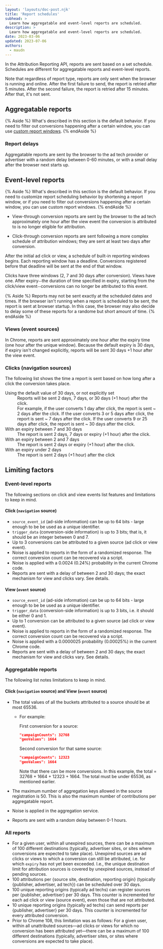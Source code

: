 ```yaml
---
layout: 'layouts/doc-post.njk'
title: 'Report schedules'
subhead: >
  Learn how aggregatable and event-level reports are scheduled.
description: >
  Learn how aggregatable and event-level reports are scheduled.
date: 2023-03-06
updated: 2023-07-06
authors:
  - maudn
---
```


In the Attribution Reporting API, reports are sent based on a set schedule. Schedules are different for aggregatable reports and event-level reports.

Note that regardless of report type, reports are only sent when the browser is running and online. After the first failure to send, the report is retried after 5 minutes. After the second failure, the report is retried after 15 minutes. After that, it's not sent.


## Aggregatable reports

{% Aside %}
What's described in this section is the default behavior. If you need to filter out conversions happening after a certain window, you can use [custom report windows](docs/privacy-sandbox/attribution-reporting/custom-report-windows/).
{% endAside %}

### Report delays

Aggregatable reports are sent by the browser to the ad tech provider or advertiser with a random delay between 0-60 minutes, or with a small delay after the browser next starts up. 

## Event-level reports

{% Aside %}
What's described in this section is the default behavior. If you need to customize report scheduling behavior by shortening a report window, or if you need to filter out conversions happening after a certain window, you can use custom report windows.
{% endAside %}

* View-through conversion reports are sent by the browser to the ad tech approximately one hour after the view event the conversion is attributed to is no longer eligible for attribution.

* Click-through conversion reports are sent following a more complex schedule of attribution windows; they are sent at least two days after conversion.

After the initial ad click or view, a schedule of built-in reporting windows begins. 
Each reporting window has a deadline. Conversions registered before that deadline will be sent at the end of that window. 

Clicks have three windows (2, 7 and 30 days after conversion). Views have one.
After expiry⏤the duration of time specified in expiry, starting from the click/view event⏤conversions can no longer be attributed to this event.

{% Aside %}
Reports may not be sent exactly at the scheduled dates and times. If the browser isn't running when a report is scheduled to be sent, the report is sent at browser startup. In this case, the browser may also decide to delay some of these reports for a randome but short amount of time.
{% endAside %}

### Views (event sources)

In Chrome, reports are sent approximately one hour after the expiry time (one hour after the unique window).
Because the default expiry is 30 days, if expiry isn't changed explicitly, reports will be sent 30 days +1 hour after the view event.

### Clicks (navigation sources)

The following list shows the time a report is sent based on how long after a click the conversion takes place.

<dl>
  <dt>Using the default value of 30 days, or not explicitly set</dt>
    <dd>Reports will be sent 2 days, 7 days, or 30 days (+1 hour) after the click.<br>
  For example, if the user converts 1 day after click, the report is sent ~ 2 days after the click. If the user converts 3 or 5 days after click, the report is sent ~ 7 days after the click. If the user converts 9 or 25 days after click, the report is sent ~ 30 days after the click.</dd>
  <dt>With an expiry between 7 and 30 days</dt>
    <dd>The report is sent 2 days, 7 days or expiry (+1 hour) after the click.</dd>

  <dt>With an expiry between 2 and 7 days</dt>
    <dd>The report is sent 2 days or expiry (+1 hour) after the click.</dd>
  <dt>With an expiry under 2 days</dt>
    <dd>The report is sent 2 days (+1 hour) after the click</dd>
</dl>

## Limiting factors

### Event-level reports

The following sections on click and view events list features and limitations to keep in mind.

#### Click (`navigation` source)

- `source_event_id` (ad-side information) can be up to 64 bits - large enough to be be used as a unique identifier.
- `trigger_data` (conversion-side information) is up to 3 bits; that is, it should be an integer between 0 and 7.
- Up to 3 conversions can be attributed to a given source (ad click or view event).
- Noise is applied to reports in the form of a randomized response. The correct conversion count can be recovered via a script.
- Noise is applied with a 0.0024 (0.24%) probability in the current Chrome code.
- Reports are sent with a delay of between 2 and 30 days; the exact mechanism for view and clicks vary. See details.

#### View (`event` source)

- `source_event_id` (ad-side information) can be up to 64 bits - large enough to be be used as a unique identifier.
- `trigger_data` (conversion-side information) is up to 3 bits, i.e. it should be either 0 and 1.
- Up to 1 conversion can be attributed to a given source (ad click or view event).
- Noise is applied to reports in the form of a randomized response. The correct conversion count can be recovered via a script.
- Noise is applied with a 0.0000025 probability (0.00025%) in the current Chrome code.
- Reports are sent with a delay of between 2 and 30 days; the exact mechanism for view and clicks vary. See details.

### Aggregatable reports

The following list notes limitations to keep in mind.

#### Click (`navigation` source) and View (`event` source)

- The total values of all the buckets attributed to a source should be at most 65536.
  - For example:

    First conversion for a source:

      ```json
      "campaignCounts": 32768
      "geoValues": 1664
      ```

    Second conversion for that same source:

      ```json
      "campaignCounts": 12323
      "geoValues": 1664
      ```
    Note that there can be more conversions.
    In this example, the total = 32768 + 1664 + 12323 + 1664. The total must be under 65536, as mentioned earlier.

- The maximum number of aggregation keys allowed in the source registration is 50. This is also the maximum number of contributions per aggregatable report.
- Noise is applied in the aggregation service.
- Reports are sent with a random delay between 0-1 hours.

### All reports

- For a given user, within all unexpired sources, there can be a maximum of 100 different destinations (typically, advertiser sites, or sites where conversions are expected to take place). Unexpired sources are ad clicks or views to which a conversion can still be attributed, i.e. for which `expiry` has not yet been exceeded. I.e., the unique destination limit for attribution sources is covered by unexpired sources, instead of pending sources.
- 100 attributions per {source site, destination, reporting origin} (typically {publisher, advertiser, ad tech}) can be scheduled over 30 days.
- 100 unique reporting origins (typically ad techs) can register sources per {publisher, advertiser} per 30 days. This counter is incremented for each ad click or view (source event), even those that are not attributed.
- 10 unique reporting origins (typically ad techs) can send reports per {publisher, advertiser} per 30 days. This counter is incremented for every attributed conversion.
- Prior to Chrome 108, this limitation was as follows: For a given user, within all unattributed sources—ad clicks or views for which no conversion has been attributed yet—there can be a maximum of 100 different destinations (typically, advertiser sites, or sites where conversions are expected to take place).
